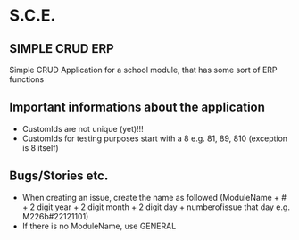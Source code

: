 # S.C.E.
## SIMPLE CRUD ERP

Simple CRUD Application for a school module, that has some sort of ERP functions

## Important informations about the application
* CustomIds are not unique (yet)!!!
* CustomIds for testing purposes start with a 8 e.g. 81, 89, 810 (exception is 8 itself)

## Bugs/Stories etc.
* When creating an issue, create the name as followed (ModuleName + # + 2 digit year + 2 digit month + 2 digit day + numberofissue that day e.g. M226b#22121101)
* If there is no ModuleName, use GENERAL
